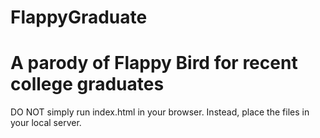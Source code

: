 FlappyGraduate
==============

A parody of Flappy Bird for recent college graduates
==============

DO NOT simply run index.html in your browser. Instead, place the files in your local server.
